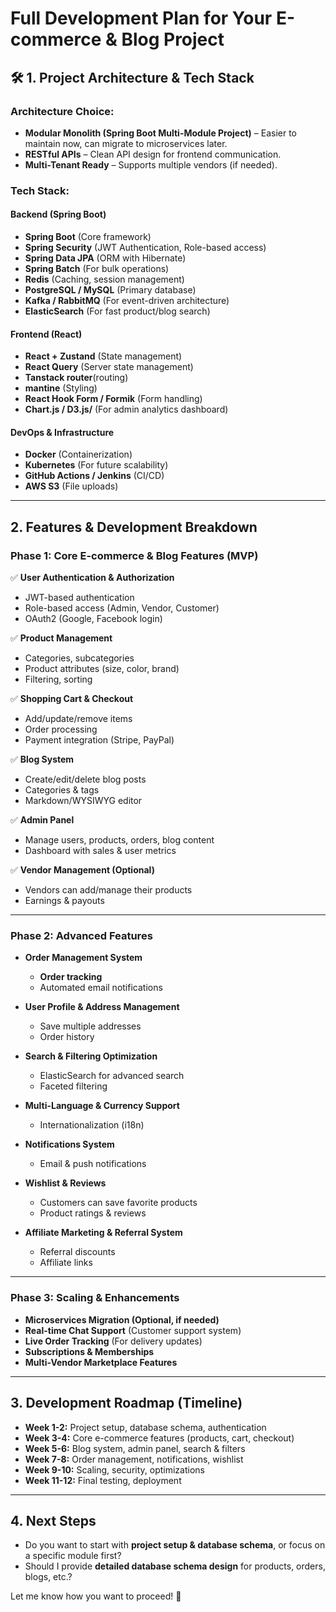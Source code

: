 # Full Development Plan for Your E-commerce & Blog Project

## 🛠️ 1. Project Architecture & Tech Stack

### Architecture Choice:
- **Modular Monolith (Spring Boot Multi-Module Project)** – Easier to maintain now, can migrate to microservices later.
- **RESTful APIs** – Clean API design for frontend communication.
- **Multi-Tenant Ready** – Supports multiple vendors (if needed).

### Tech Stack:
#### Backend (Spring Boot)
- **Spring Boot** (Core framework)
- **Spring Security** (JWT Authentication, Role-based access)
- **Spring Data JPA** (ORM with Hibernate)
- **Spring Batch** (For bulk operations)
- **Redis** (Caching, session management)
- **PostgreSQL / MySQL** (Primary database)
- **Kafka / RabbitMQ** (For event-driven architecture)
- **ElasticSearch** (For fast product/blog search)

#### Frontend (React)
- **React + Zustand** (State management)
- **React Query** (Server state management)
- **Tanstack router**(routing)
- **mantine** (Styling)
- **React Hook Form / Formik** (Form handling)
- **Chart.js / D3.js/** (For admin analytics dashboard)

#### DevOps & Infrastructure
- **Docker** (Containerization)
- **Kubernetes** (For future scalability)
- **GitHub Actions / Jenkins** (CI/CD)
- **AWS S3** (File uploads)

---

## 2. Features & Development Breakdown

### Phase 1: Core E-commerce & Blog Features (MVP)

✅ **User Authentication & Authorization**  
   - JWT-based authentication  
   - Role-based access (Admin, Vendor, Customer)  
   - OAuth2 (Google, Facebook login)  

✅ **Product Management**  
   - Categories, subcategories  
   - Product attributes (size, color, brand)  
   - Filtering, sorting  

✅ **Shopping Cart & Checkout**  
   - Add/update/remove items  
   - Order processing  
   - Payment integration (Stripe, PayPal)  

✅ **Blog System**  
   - Create/edit/delete blog posts  
   - Categories & tags  
   - Markdown/WYSIWYG editor  

✅ **Admin Panel**  
   - Manage users, products, orders, blog content  
   - Dashboard with sales & user metrics  

✅ **Vendor Management (Optional)**  
   - Vendors can add/manage their products  
   - Earnings & payouts  

---

### Phase 2: Advanced Features
- **Order Management System**  
   - **Order tracking**  
   - Automated email notifications  

- **User Profile & Address Management**  
   - Save multiple addresses  
   - Order history  

- **Search & Filtering Optimization**  
   - ElasticSearch for advanced search  
   - Faceted filtering  

- **Multi-Language & Currency Support**  
   - Internationalization (i18n)  

- **Notifications System**  
   - Email & push notifications  

- **Wishlist & Reviews**  
   - Customers can save favorite products  
   - Product ratings & reviews  

- **Affiliate Marketing & Referral System**  
   - Referral discounts  
   - Affiliate links  

---

### Phase 3: Scaling & Enhancements
- **Microservices Migration (Optional, if needed)**  
- **Real-time Chat Support** (Customer support system)  
- **Live Order Tracking** (For delivery updates)  
- **Subscriptions & Memberships**  
- **Multi-Vendor Marketplace Features**  

---

## 3. Development Roadmap (Timeline)
- **Week 1-2:** Project setup, database schema, authentication  
- **Week 3-4:** Core e-commerce features (products, cart, checkout)  
- **Week 5-6:** Blog system, admin panel, search & filters  
- **Week 7-8:** Order management, notifications, wishlist  
- **Week 9-10:** Scaling, security, optimizations  
- **Week 11-12:** Final testing, deployment  

---

## 4. Next Steps
- Do you want to start with **project setup & database schema**, or focus on a specific module first?  
- Should I provide **detailed database schema design** for products, orders, blogs, etc.?  

Let me know how you want to proceed! 🚀

